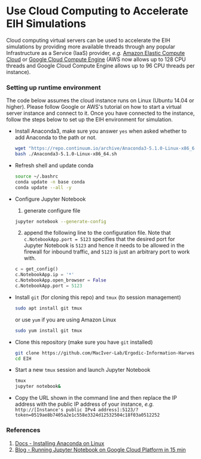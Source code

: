 # Use Cloud Computing to Accelerate EIH Simulations
Cloud computing virtual servers can be used to accelerate the EIH simulations by providing more available threads through any popular Infrastructure as a Service (IaaS) provider, *e.g.* [Amazon Elastic Compute Cloud](https://aws.amazon.com/ec2/) or [Google Cloud Compute Engine](https://cloud.google.com/compute/) (AWS now allows up to 128 CPU threads and Google Cloud Compute Engine allows up to 96 CPU threads per instance).

### Setting up runtime environment
The code below assumes the cloud instance runs on Linux (Ubuntu 14.04 or higher). Please follow Google or AWS's tutorial on how to start a virtual server instance and connect to it. Once you have connected to the instance, follow the steps below to set up the EIH environment for simulation.

- Install Anaconda3, make sure you answer `yes` when asked whether to add Anaconda to the path or not.
  ```bash
  wget "https://repo.continuum.io/archive/Anaconda3-5.1.0-Linux-x86_64.sh"
  bash ./Anaconda3-5.1.0-Linux-x86_64.sh
  ```
- Refresh shell and update conda
  ```bash
  source ~/.bashrc
  conda update -n base conda
  conda update --all -y
  ```
- Configure Jupyter Notebook
  1. generate configure file
  ```bash
  jupyter notebook --generate-config
  ```
  2. append the following line to the configuration file. Note that `c.NotebookApp.port = 5123` specifies that the desired port for Jupyter Notebook is `5123` and hence it needs to be allowed in the firewall for inbound traffic, and `5123` is just an arbitrary port to work with.
  ```python
  c = get_config()
  c.NotebookApp.ip = '*'
  c.NotebookApp.open_browser = False
  c.NotebookApp.port = 5123
  ```
- Install `git` (for cloning this repo) and `tmux` (to session management)
  ```bash
  sudo apt install git tmux
  ```
  or use `yum` if you are using Amazon Linux
  ```bash
  sudo yum install git tmux
  ```
- Clone this repository (make sure you have `git` installed)
  ```bash
  git clone https://github.com/MacIver-Lab/Ergodic-Information-Harvesting ./EIH
  cd EIH
  ```

- Start a new `tmux` session and launch Jupyter Notebook
  ```bash
  tmux
  jupyter notebook&
  ```
- Copy the URL shown in the command line and then replace the IP address with the public IP address of your instance, *e.g.* `http://[Instance's public IPv4 address]:5123/?token=0519ae8b7405a2e1c558e3324d12532504c18f03a0512252`

### References
1. [Docs - Installing Anaconda on Linux](https://docs.anaconda.com/anaconda/install/linux)
2. [Blog - Running Jupyter Notebook on Google Cloud Platform in 15 min](https://towardsdatascience.com/running-jupyter-notebook-in-google-cloud-platform-in-15-min-61e16da34d52)
